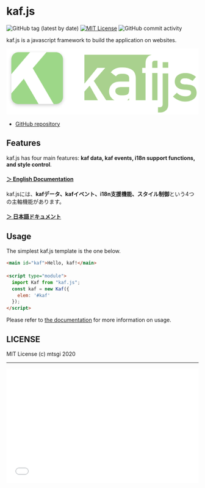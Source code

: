 # kaf.js

![GitHub tag (latest by date)](https://img.shields.io/github/v/tag/mtsgi/kafjs)
[![MIT License](https://img.shields.io/badge/license-MIT-blue.svg?style=flat)](LICENSE)
![GitHub commit activity](https://img.shields.io/github/commit-activity/y/mtsgi/kafjs?color=green)

kaf.js is a javascript framework to build the application on websites.

![kaf.js](./logo_with_icon.png)

- [GitHub repository](https://github.com/mtsgi/kafjs)

## Features

kaf.js has four main features: **kaf data, kaf events, i18n support functions, and style control**.

#### [＞ English Documentation](https://kafjs.netlify.app/#/en/)

kaf.jsには、**kafデータ、kafイベント、i18n支援機能、スタイル制御**という4つの主軸機能があります。

#### [＞ 日本語ドキュメント](https://kafjs.netlify.app/)

## Usage

The simplest kaf.js template is the one below.

```html
<main id="kaf">Hello, kaf!</main>

<script type="module">
  import Kaf from "kaf.js";
  const kaf = new Kaf({
    elem: '#kaf'
  });
</script>
```

Please refer to [the documentation](https://kafjs.netlify.app/) for more information on usage.

## LICENSE

MIT License (c) mtsgi 2020

---

<iframe width="100%" height="300" src="//jsfiddle.net/mtsgi/b2c9m14v/19/embedded/js,html,result/" allowfullscreen="allowfullscreen" allowpaymentrequest frameborder="0"></iframe>
